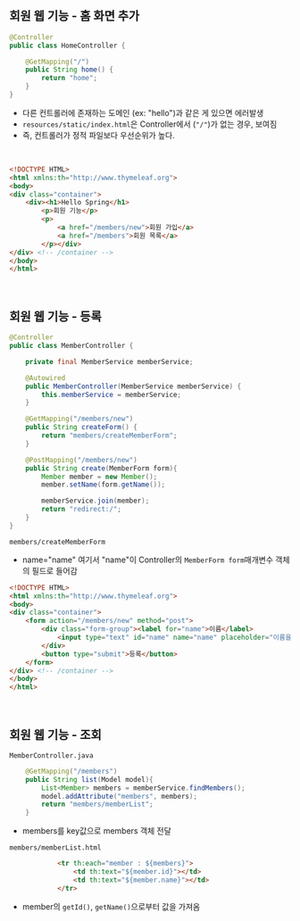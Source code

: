 ## 회원 웹 기능 - 홈 화면 추가

```java
@Controller
public class HomeController {

    @GetMapping("/")
    public String home() {
        return "home";
    }
}

```

-   다른 컨트롤러에 존재하는 도메인 (ex: "hello")과 같은 게 있으면 에러발생
-   `resources/static/index.html`은 Controller에서 (`"/"`)가 없는 경우, 보여짐
-   즉, 컨트롤러가 정적 파일보다 우선순위가 높다.

<br>

```html
<!DOCTYPE HTML>
<html xmlns:th="http://www.thymeleaf.org">
<body>
<div class="container">
    <div><h1>Hello Spring</h1>
        <p>회원 기능</p>
        <p>
            <a href="/members/new">회원 가입</a>
            <a href="/members">회원 목록</a>
        </p></div>
</div> <!-- /container -->
</body>
</html>
```

<br>

## 회원 웹 기능 - 등록

```java
@Controller
public class MemberController {

    private final MemberService memberService;

    @Autowired
    public MemberController(MemberService memberService) {
        this.memberService = memberService;
    }

    @GetMapping("/members/new")
    public String createForm() {
        return "members/createMemberForm";
    }

    @PostMapping("/members/new")
    public String create(MemberForm form){
        Member member = new Member();
        member.setName(form.getName());

        memberService.join(member);
        return "redirect:/";
    }
}
```



`members/createMemberForm`

-   name="name" 여기서 "name"이 Controller의 `MemberForm form`매개변수 객체의 필드로 들어감

```html
<!DOCTYPE HTML>
<html xmlns:th="http://www.thymeleaf.org">
<body>
<div class="container">
    <form action="/members/new" method="post">
        <div class="form-group"><label for="name">이름</label>
            <input type="text" id="name" name="name" placeholder="이름을 입력하세요">
        </div>
        <button type="submit">등록</button>
    </form>
</div> <!-- /container -->
</body>
</html>
```

<br>

## 회원 웹 기능 - 조회

`MemberController.java`

```java
    @GetMapping("/members")
    public String list(Model model){
        List<Member> members = memberService.findMembers();
        model.addAttribute("members", members);
        return "members/memberList";
    }
```

-   members를 key값으로 members 객체 전달

`members/memberList.html`

```html
            <tr th:each="member : ${members}">
                <td th:text="${member.id}"></td>
                <td th:text="${member.name}"></td>
            </tr>
```

-   member의 `getId()`, `getName()`으로부터 값을 가져옴

